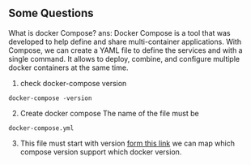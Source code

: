 ## Some Questions
What is docker Compose?
ans: Docker Compose is a tool that was developed to help define and share multi-container applications. With Compose, we can create a YAML file to define the services and with a single command.
It allows to deploy, combine, and configure multiple docker containers at the same time. 

1. check docker-compose version
```
docker-compose -version
```
2. Create docker compose
The name of the file must be
```
docker-compose.yml
```
3. This file must start with version
[form this link](https://docs.docker.com/compose/compose-file/compose-file-v3/) we can map which compose  version support which docker  version. 